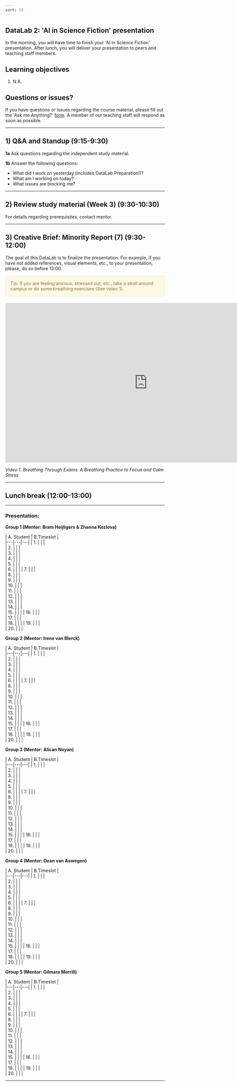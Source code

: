 ```yaml
---
sort: 15
---
```


## DataLab 2: 'AI in Science Fiction' presentation

In the morning, you will have time to finish your 'AI in Science Fiction' presentation. After lunch, you will deliver your presentation to peers and teaching staff members.  

## Learning objectives

1. N.A.

## Questions or issues?

If you have questions or issues regarding the course material, please fill out the 'Ask me Anything?' [form](https://adsai.buas.nl/Contact%20Us/AskMeAnything.html). A member of our teaching staff will respond as soon as possible.

***

## 1) Q&A and Standup (9:15-9:30)

__1a__ Ask questions regarding the independent study material.

__1b__ Answer the following questions:

- What did I work on yesterday (includes DataLab Preparation!)?
- What am I working on today?
- What issues are blocking me?

***

## 2) Review study material (Week 3) (9:30-10:30)

For details regarding prerequisites, contact mentor. 

***

## 3) Creative Brief: Minority Report (7) (9:30-12:00)

The goal of this DataLab is to finalize the presentation. For example, if you have not added references, visual elements, etc., to your presentation, please, do so before 13:00. 

<div style="padding: 15px; border: 1px solid transparent; border-color: transparent; margin-bottom: 20px; border-radius: 4px; color: #8a6d3b;; background-color: #fcf8e3; border-color: #faebcc;">
Tip: If you are feeling anxious, stressed out, etc., take a stroll around campus or do some breathing exercises (See video 1). 
</div>

<iframe width="896" height="504" src="https://www.youtube-nocookie.com/embed/LBbQK2HIvvI" title="YouTube video player" frameborder="0" allow="accelerometer; autoplay; clipboard-write; encrypted-media; gyroscope; picture-in-picture" allowfullscreen></iframe>

*Video 1. Breathing Through Exams: A Breathing Practice to Focus and Calm Stress.*

***

## Lunch break (12:00-13:00)

***

### Presentation:

__Group 1 (Mentor: Bram Heijligers & Zhanna Kozlova)__

| A. Student |  B.Timeslot |  
|---|---|---|
| 1.    |   |   |   
| 2.   |   |   |      
| 3.  |   |   |   
| 4.    |   |   |   
| 5.   |   |   |      
| 6.  |   |   | 
| 7.    |   |   |   
| 8.   |   |   |      
| 9.  |   |   |    
| 10.    |   |   |   
| 11.   |   |   |      
| 12.  |   |   |   
| 13.    |   |   |   
| 14.   |   |   |      
| 15.  |   |   | 
| 16.    |   |   |   
| 17.   |   |   |      
| 18.  |   |   | 
| 19.   |   |   |      
| 20.  |   |   |  

__Group 2 (Mentor: Irene van Blerck)__

| A. Student |  B.Timeslot |  
|---|---|---|
| 1.    |   |   |   
| 2.   |   |   |      
| 3.  |   |   |   
| 4.    |   |   |   
| 5.   |   |   |      
| 6.  |   |   | 
| 7.    |   |   |   
| 8.   |   |   |      
| 9.  |   |   |    
| 10.    |   |   |   
| 11.   |   |   |      
| 12.  |   |   |   
| 13.    |   |   |   
| 14.   |   |   |      
| 15.  |   |   | 
| 16.    |   |   |   
| 17.   |   |   |      
| 18.  |   |   | 
| 19.   |   |   |      
| 20.  |   |   |      

__Group 3 (Mentor: Alican Noyan)__

| A. Student |  B.Timeslot |  
|---|---|---|
| 1.    |   |   |   
| 2.   |   |   |      
| 3.  |   |   |   
| 4.    |   |   |   
| 5.   |   |   |      
| 6.  |   |   | 
| 7.    |   |   |   
| 8.   |   |   |      
| 9.  |   |   |    
| 10.    |   |   |   
| 11.   |   |   |      
| 12.  |   |   |   
| 13.    |   |   |   
| 14.   |   |   |      
| 15.  |   |   | 
| 16.    |   |   |   
| 17.   |   |   |      
| 18.  |   |   | 
| 19.   |   |   |      
| 20.  |   |   |  

__Group 4 (Mentor: Dean van Aswegen)__

| A. Student |  B.Timeslot |  
|---|---|---|
| 1.    |   |   |   
| 2.   |   |   |      
| 3.  |   |   |   
| 4.    |   |   |   
| 5.   |   |   |      
| 6.  |   |   | 
| 7.    |   |   |   
| 8.   |   |   |      
| 9.  |   |   |    
| 10.    |   |   |   
| 11.   |   |   |      
| 12.  |   |   |   
| 13.    |   |   |   
| 14.   |   |   |      
| 15.  |   |   | 
| 16.    |   |   |   
| 17.   |   |   |      
| 18.  |   |   | 
| 19.   |   |   |      
| 20.  |   |    |  

__Group 5 (Mentor: Gilmara Merrill)__

| A. Student |  B.Timeslot |  
|---|---|---|
| 1.    |   |   |   
| 2.   |   |   |      
| 3.  |   |   |   
| 4.    |   |   |   
| 5.   |   |   |      
| 6.  |   |   | 
| 7.    |   |   |   
| 8.   |   |   |      
| 9.  |   |   |    
| 10.    |   |   |   
| 11.   |   |   |      
| 12.  |   |   |   
| 13.    |   |   |   
| 14.   |   |   |      
| 15.  |   |   | 
| 16.    |   |   |   
| 17.   |   |   |      
| 18.  |   |   | 
| 19.   |   |   |      
| 20.  |   |   |  


***
